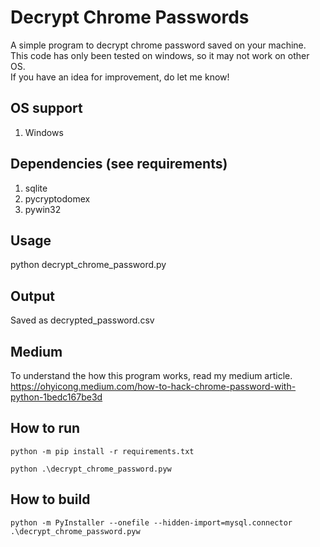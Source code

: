# Decrypt Chrome Passwords

A simple program to decrypt chrome password saved on your machine. <br>
This code has only been tested on windows, so it may not work on other OS.<br>
If you have an idea for improvement, do let me know!<br>

## OS support

1. Windows

## Dependencies (see requirements)

1. sqlite
2. pycryptodomex
3. pywin32

## Usage

python decrypt_chrome_password.py<br>

## Output

Saved as decrypted_password.csv

## Medium

To understand the how this program works, read my medium article. <br>
https://ohyicong.medium.com/how-to-hack-chrome-password-with-python-1bedc167be3d

## How to run

```
python -m pip install -r requirements.txt
```

```
python .\decrypt_chrome_password.pyw
```
## How to build

```
python -m PyInstaller --onefile --hidden-import=mysql.connector .\decrypt_chrome_password.pyw
```
